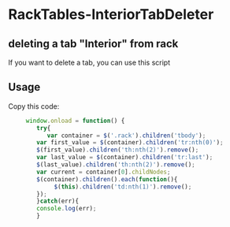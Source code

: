 # RackTables-InteriorTabDeleter
  

## deleting a tab "Interior" from rack
If you want to delete a tab, you can use this script
## Usage

Copy this code:
	

   
```javascript
     window.onload = function() {
        try{
           var container = $('.rack').children('tbody');
        var first_value = $(container).children('tr:nth(0)');
        $(first_value).children('th:nth(2)').remove();
        var last_value = $(container).children('tr:last');
        $(last_value).children('th:nth(2)').remove();
        var current = container[0].childNodes;
        $(container).children().each(function(){
             $(this).children('td:nth(1)').remove();
        });
        }catch(err){
        console.log(err);
        }

